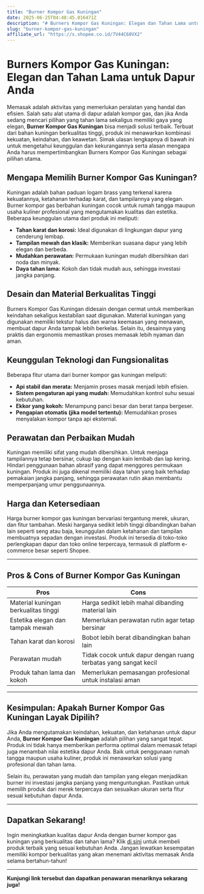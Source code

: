 ```yaml
---
title: "Burner Kompor Gas Kuningan"
date: 2025-06-25T04:48:45.016471Z
description: "# Burners Kompor Gas Kuningan: Elegan dan Tahan Lama untuk Dapur Anda..."
slug: "burner-kompor-gas-kuningan"
affiliate_url: "https://s.shopee.co.id/7V44C68VX2"
---
```

# Burners Kompor Gas Kuningan: Elegan dan Tahan Lama untuk Dapur Anda

Memasak adalah aktivitas yang memerlukan peralatan yang handal dan efisien. Salah satu alat utama di dapur adalah kompor gas, dan jika Anda sedang mencari pilihan yang tahan lama sekaligus memiliki gaya yang elegan, **Burner Kompor Gas Kuningan** bisa menjadi solusi terbaik. Terbuat dari bahan kuningan berkualitas tinggi, produk ini menawarkan kombinasi kekuatan, keindahan, dan keawetan. Simak ulasan lengkapnya di bawah ini untuk mengetahui keunggulan dan kekurangannya serta alasan mengapa Anda harus mempertimbangkan Burners Kompor Gas Kuningan sebagai pilihan utama.

## Mengapa Memilih Burner Kompor Gas Kuningan?

Kuningan adalah bahan paduan logam brass yang terkenal karena kekuatannya, ketahanan terhadap karat, dan tampilannya yang elegan. Burner kompor gas berbahan kuningan cocok untuk rumah tangga maupun usaha kuliner profesional yang mengutamakan kualitas dan estetika. Beberapa keunggulan utama dari produk ini meliputi:

- **Tahan karat dan korosi:** Ideal digunakan di lingkungan dapur yang cenderung lembap.
- **Tampilan mewah dan klasik:** Memberikan suasana dapur yang lebih elegan dan berbeda.
- **Mudahkan perawatan:** Permukaan kuningan mudah dibersihkan dari noda dan minyak.
- **Daya tahan lama:** Kokoh dan tidak mudah aus, sehingga investasi jangka panjang.

## Desain dan Material Berkualitas Tinggi

Burners Kompor Gas Kuningan didesain dengan cermat untuk memberikan keindahan sekaligus kestabilan saat digunakan. Material kuningan yang digunakan memiliki tekstur halus dan warna keemasan yang menawan, membuat dapur Anda tampak lebih berkelas. Selain itu, desainnya yang praktis dan ergonomis memastikan proses memasak lebih nyaman dan aman.

## Keunggulan Teknologi dan Fungsionalitas

Beberapa fitur utama dari burner kompor gas kuningan meliputi:

- **Api stabil dan merata:** Menjamin proses masak menjadi lebih efisien.
- **Sistem pengaturan api yang mudah:** Memudahkan kontrol suhu sesuai kebutuhan.
- **Ekkor yang kokoh:** Menampung panci besar dan berat tanpa bergeser.
- **Pengapian otomatis (jika model tertentu):** Memudahkan proses menyalakan kompor tanpa api eksternal.

## Perawatan dan Perbaikan Mudah

Kuningan memiliki sifat yang mudah dibersihkan. Untuk menjaga tampilannya tetap bersinar, cukup lap dengan kain lembab dan lap kering. Hindari penggunaan bahan abrasif yang dapat menggores permukaan kuningan. Produk ini juga dikenal memiliki daya tahan yang baik terhadap pemakaian jangka panjang, sehingga perawatan rutin akan membantu memperpanjang umur penggunaannya.

## Harga dan Ketersediaan

Harga burner kompor gas kuningan bervariasi tergantung merek, ukuran, dan fitur tambahan. Meski harganya sedikit lebih tinggi dibandingkan bahan lain seperti seng atau baja, keunggulan dalam ketahanan dan tampilan membuatnya sepadan dengan investasi. Produk ini tersedia di toko-toko perlengkapan dapur dan toko online terpercaya, termasuk di platform e-commerce besar seperti Shopee.

---

## Pros & Cons of Burner Kompor Gas Kuningan

| Pros                                        | Cons                                           |
|----------------------------------------------|------------------------------------------------|
| Material kuningan berkualitas tinggi        | Harga sedikit lebih mahal dibanding material lain |
| Estetika elegan dan tampak mewah           | Memerlukan perawatan rutin agar tetap bersinar |
| Tahan karat dan korosi                     | Bobot lebih berat dibandingkan bahan lain |
| Perawatan mudah                            | Tidak cocok untuk dapur dengan ruang terbatas yang sangat kecil |
| Produk tahan lama dan kokoh                 | Memerlukan pemasangan profesional untuk instalasi aman |

---

## Kesimpulan: Apakah Burner Kompor Gas Kuningan Layak Dipilih?

Jika Anda mengutamakan keindahan, kekuatan, dan ketahanan untuk dapur Anda, **Burner Kompor Gas Kuningan** adalah pilihan yang sangat tepat. Produk ini tidak hanya memberikan performa optimal dalam memasak tetapi juga menambah nilai estetika dapur Anda. Baik untuk penggunaan rumah tangga maupun usaha kuliner, produk ini menawarkan solusi yang profesional dan tahan lama.

Selain itu, perawatan yang mudah dan tampilan yang elegan menjadikan burner ini investasi jangka panjang yang menguntungkan. Pastikan untuk memilih produk dari merek terpercaya dan sesuaikan ukuran serta fitur sesuai kebutuhan dapur Anda.

---

## Dapatkan Sekarang! 

Ingin meningkatkan kualitas dapur Anda dengan burner kompor gas kuningan yang berkualitas dan tahan lama? Klik [di sini](https://s.shopee.co.id/7V44C68VX2) untuk membeli produk terbaik yang sesuai kebutuhan Anda. Jangan lewatkan kesempatan memiliki kompor berkualitas yang akan menemani aktivitas memasak Anda selama bertahun-tahun!

---

**Kunjungi link tersebut dan dapatkan penawaran menariknya sekarang juga!**